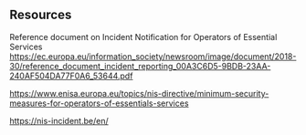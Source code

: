 


## Resources

Reference document on Incident Notification for Operators of Essential Services
https://ec.europa.eu/information_society/newsroom/image/document/2018-30/reference_document_incident_reporting_00A3C6D5-9BDB-23AA-240AF504DA77F0A6_53644.pdf

https://www.enisa.europa.eu/topics/nis-directive/minimum-security-measures-for-operators-of-essentials-services

https://nis-incident.be/en/